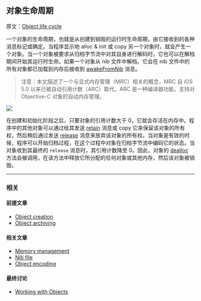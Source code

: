 ## 对象生命周期

原文：[Object life cycle](https://developer.apple.com/library/archive/documentation/General/Conceptual/DevPedia-CocoaCore/ObjectLifeCycle.html#//apple_ref/doc/uid/TP40008195-CH55-SW1)

一个对象的生命周期，也就是从创建到销毁的运行时生命周期，由它接收到的各种消息标记或确定。当程序显示地 alloc & init 或 copy 另一个对象时，就会产生一个对象。当一个对象被要求从归档字节流中对其自身进行解码时，它也可以在解档期间开始其运行时生命。如果一个对象从 nib 文件中解档，它会在 nib 文件中的所有对象都已加载到内存后接收到 [awakeFromNib](https://developer.apple.com/documentation/objectivec/nsobject/1402907-awakefromnib) 消息。

> 注意：本文描述了一个与显式内存管理（MRC）相关的概念，MRC 自 iOS 5.0 以来已被自动引用计数（ARC）取代。ARC 是一种编译器功能，支持对 Objective-C 对象的自动内存管理。

![](https://gitee.com/junteng/images/raw/master/img/20220110001803.png)

在创建和初始化阶段之后，只要对象的引用计数大于 0，它就会存活在内存中。程序中的其他对象可以通过给其发送 [retain](https://developer.apple.com/library/archive/documentation/LegacyTechnologies/WebObjects/WebObjects_3.5/Reference/Frameworks/ObjC/Foundation/Protocols/NSObject/Description.html#//apple_ref/occ/intfm/NSObject/retain) 消息或 copy 它来保留该对象的所有权，然后稍后通过发送 [release](https://developer.apple.com/library/archive/documentation/LegacyTechnologies/WebObjects/WebObjects_3.5/Reference/Frameworks/ObjC/Foundation/Protocols/NSObject/Description.html#//apple_ref/occ/intfm/NSObject/release) 消息来放弃该对象的所有权。当对象是有效的时候，程序可以开始归档过程，在这个过程中对象在归档字节流中编码它的状态。当对象收到其最终的 `release` 消息时，其引用计数降至 0。因此，对象的 [dealloc](https://developer.apple.com/library/archive/documentation/LegacyTechnologies/WebObjects/WebObjects_3.5/Reference/Frameworks/ObjC/Foundation/Classes/NSObject/Description.html#//apple_ref/occ/instm/NSObject/dealloc) 方法会被调用，在该方法中释放它所分配的任何对象或其他内存，然后该对象被销毁。

---

### 相关

#### 前提文章

* [Object creation](https://developer.apple.com/library/archive/documentation/General/Conceptual/DevPedia-CocoaCore/ObjectCreation.html#//apple_ref/doc/uid/TP40008195-CH39-SW1)
* [Object archiving](https://developer.apple.com/library/archive/documentation/General/Conceptual/DevPedia-CocoaCore/Archiving.html#//apple_ref/doc/uid/TP40008195-CH1-SW1)

#### 相关文章

- [Memory management](https://developer.apple.com/library/archive/documentation/General/Conceptual/DevPedia-CocoaCore/MemoryManagement.html#//apple_ref/doc/uid/TP40008195-CH27-SW1)
- [Nib file](https://developer.apple.com/library/archive/documentation/General/Conceptual/DevPedia-CocoaCore/NibFile.html#//apple_ref/doc/uid/TP40008195-CH34-SW1)
- [Object encoding](https://developer.apple.com/library/archive/documentation/General/Conceptual/DevPedia-CocoaCore/ObjectEncoding.html#//apple_ref/doc/uid/TP40008195-CH40-SW1)

#### 最终讨论

* [Working with Objects](https://developer.apple.com/library/archive/documentation/Cocoa/Conceptual/ProgrammingWithObjectiveC/WorkingwithObjects/WorkingwithObjects.html#//apple_ref/doc/uid/TP40011210-CH4)